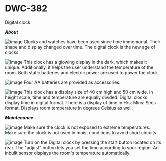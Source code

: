 # DWC-382

Digital clock

***About***

![image](https://github.com/vkmo/DWC-382/assets/132737419/8d4c49a5-3182-4498-8f02-fb86fa2a83ee)
Clocks and watches have been used since time immemorial. Their shape and display changed over time. The digital clock is the new age of clocks.

![image](https://github.com/vkmo/DWC-382/assets/132737419/01335abd-ae4c-476e-b0f6-16c3997f3887)
This clock has a glowing display in the dark, which makes it unique. Additionally, it helps the user understand the temperature of the room. Both static batteries and electric power are used to power the clock.

![image](https://github.com/vkmo/DWC-382/assets/132737419/a819643e-c243-4b7c-82e3-8dd5acd4f3e4)
Four AA batteries are provided as accessories.

![image](https://github.com/vkmo/DWC-382/assets/132737419/84d1360b-0c9d-498e-a09c-a5d7d8d38189)
This clock has a display size of 40 cm high and 50 cm wide. In height scale, time and temperature are equally divided.  Digital clocks display time in digital format. There is a display of time in Hrs: Mins: Secs format. Displays room temperature in degrees Celsius as well.

***Maintenance***

![image](https://github.com/vkmo/DWC-382/assets/132737419/efb05d7f-7dad-48e3-af47-96df6ba0f648)
Make sure the clock is not exposed to extreme temperatures. Make sure the clock is not used in moist conditions to avoid short circuits.

![image](https://github.com/vkmo/DWC-382/assets/132737419/4d274848-9cac-4168-9a5c-db3f6abf8e4e)
Turn on the Digital clock by pressing the start button located on its rear. The "adjust" button lets you set the time according to your region. An inbuilt sensor displays the room's temperature automatically.
